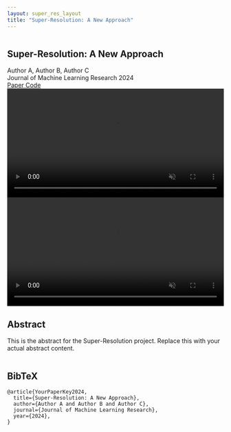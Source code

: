 ```yaml
---
layout: super_res_layout
title: "Super-Resolution: A New Approach"
---
```


<section class="hero">
<div class="hero-body">
<div class="container is-max-desktop">
<div class="columns is-centered">
<div class="column has-text-centered">
<h1 class="title is-1 publication-title">Super-Resolution: A New Approach</h1>
<div class="is-size-5 publication-authors">
<span class="author-block">Author A, Author B, Author C</span>
</div>
<div class="is-size-5 publication-authors">
<span class="author-block">Journal of Machine Learning Research 2024</span>
</div>
<div class="column has-text-centered">
<div class="publication-links">
<span class="link-block">
<a href="#" class="external-link button is-normal is-rounded is-dark">
<span class="icon"><i class="fas fa-file-pdf"></i></span>
<span>Paper</span>
</a>
</span>
<span class="link-block">
<a href="#" class="external-link button is-normal is-rounded is-dark">
<span class="icon"><i class="fab fa-github"></i></span>
<span>Code</span>
</a>
</span>
</div>
</div>
</div>
</div>
</div>
</div>
</section>
<section class="hero is-light is-small">
<div class="hero-body">
<div class="container">
<div id="results-carousel" class="carousel results-carousel">
<div class="item">
<div class="twentytwenty-container" data-orientation="horizontal">
<video muted autoplay="autoplay" loop="loop" width="100%">
<source src="{{ '/assets/videos/masked.mp4' | relative_url }}" type="video/mp4">
</video>
<video muted autoplay="autoplay" loop="loop" width="100%">
<source src="{{ '/assets/videos/ours.mp4' | relative_url }}" type="video/mp4">
</video>
</div>
</div>
</div>
</div>
</div>
</section>
<section class="section">
<div class="container is-max-desktop">
<div class="columns is-centered has-text-centered">
<div class="column is-four-fifths">
<h2 class="title is-3">Abstract</h2>
<div class="content has-text-justified">
<p>
This is the abstract for the Super-Resolution project. Replace this with your actual abstract content.
</p>
</div>
</div>
</div>
</div>
</div>
</section>

<section class="section" id="BibTeX">
  <div class="container is-max-desktop content">
    <h2 class="title">BibTeX</h2>
    <pre><code>@article{YourPaperKey2024,
  title={Super-Resolution: A New Approach},
  author={Author A and Author B and Author C},
  journal={Journal of Machine Learning Research},
  year={2024},
}</code></pre>
  </div>
</section>
